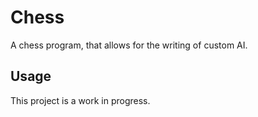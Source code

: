 # Chess
A chess program, that allows for the writing of custom AI.

## Usage
This project is a work in progress. 


